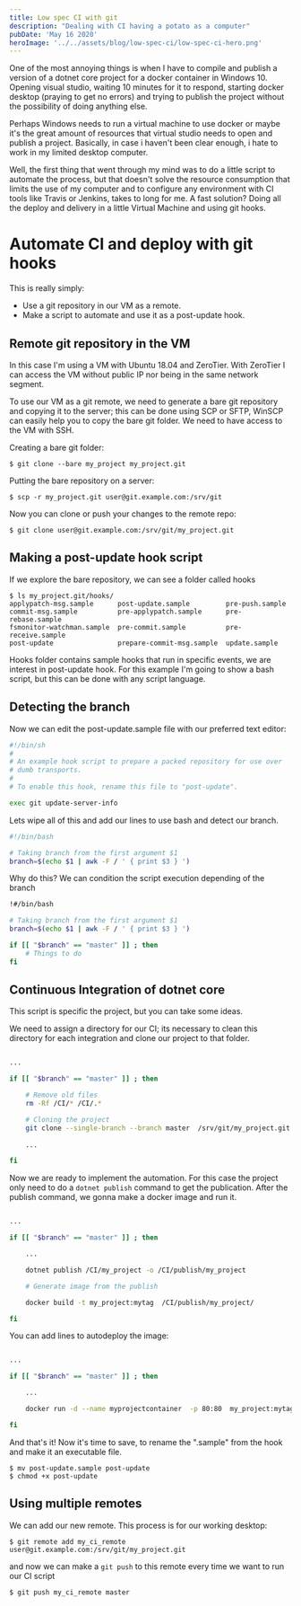```yaml
---
title: Low spec CI with git
description: "Dealing with CI having a potato as a computer"
pubDate: 'May 16 2020'
heroImage: '../../assets/blog/low-spec-ci/low-spec-ci-hero.png'
---
```


One of the most annoying things is when I have to compile and publish a version of a dotnet core
project for a docker container in Windows 10. Opening visual studio, waiting 10 minutes for it to respond, starting docker desktop (praying to get no errors) and trying to publish the project without the possibility of doing anything else.

Perhaps Windows needs to run a virtual machine to use docker or maybe it's the great amount of resources that virtual studio needs to open and publish a project. Basically, in case i haven't been clear enough, i hate to work in my limited desktop computer.

Well, the first thing that went through my mind was to do a little script to automate the process, 
but that doesn't solve the resource consumption that limits the use of my computer and to configure
any environment with CI tools like Travis or Jenkins, takes to long for me. A fast 
solution? Doing all the deploy and delivery in a little Virtual Machine and using git hooks.

# Automate CI and deploy with git hooks

This is really simply:

* Use a git repository in our VM as a remote.
* Make a script to automate and use it as a post-update hook.

## Remote git repository in the VM

In this case I'm using a VM with Ubuntu 18.04 and ZeroTier. With ZeroTier I can access the VM without
public IP nor being in the same network segment.

To use our VM as a git remote, we need to generate a bare git repository and copying it to the server; this can be done using SCP or SFTP, WinSCP can easily help you to copy the bare git folder. We need 
to have access to the VM with SSH.

Creating a bare git folder:

```shell
$ git clone --bare my_project my_project.git
```

Putting the bare repository on a server:

```shell
$ scp -r my_project.git user@git.example.com:/srv/git
```

Now you can clone or push your changes to the remote repo:

```shell
$ git clone user@git.example.com:/srv/git/my_project.git
```

## Making a post-update hook script

If we explore the bare repository, we can see a folder called hooks

```shell
$ ls my_project.git/hooks/
applypatch-msg.sample      post-update.sample         pre-push.sample
commit-msg.sample          pre-applypatch.sample      pre-rebase.sample
fsmonitor-watchman.sample  pre-commit.sample          pre-receive.sample
post-update                prepare-commit-msg.sample  update.sample

```

Hooks folder contains sample hooks that run in specific events, we are interest in 
post-update hook. For this example I'm going to show a bash script, but this can be done with any
script language.

## Detecting the branch

Now we can edit the post-update.sample file with our preferred text editor:

```sh
#!/bin/sh
#
# An example hook script to prepare a packed repository for use over
# dumb transports.
#
# To enable this hook, rename this file to "post-update".

exec git update-server-info

```

Lets wipe all of this and add our lines to use bash and detect our branch.

```bash
#!/bin/bash

# Taking branch from the first argument $1 
branch=$(echo $1 | awk -F / ' { print $3 } ')

```

Why do this? We can condition the script execution depending of the branch

```bash
!#/bin/bash

# Taking branch from the first argument $1 
branch=$(echo $1 | awk -F / ' { print $3 } ')

if [[ "$branch" == "master" ]] ; then
	# Things to do
fi

```

## Continuous Integration of dotnet core

This script is specific the project, but you can take some ideas.

We need to assign a directory for our CI; its necessary to clean this directory for each integration
and clone our project to that folder.

```bash

...

if [[ "$branch" == "master" ]] ; then

	# Remove old files
	rm -Rf /CI/* /CI/.* 

	# Cloning the project
	git clone --single-branch --branch master  /srv/git/my_project.git /CI/my_project
	
	...

fi

```

Now we are ready to implement the automation. For this case the project only need to do a  `dotnet publish` command to get the publication. After the publish command, we gonna make a docker image and run it.

```bash

...

if [[ "$branch" == "master" ]] ; then

	...

	dotnet publish /CI/my_project -o /CI/publish/my_project

	# Generate image from the publish

	docker build -t my_project:mytag  /CI/publish/my_project/

fi

```

You can add lines to autodeploy the image:

```bash

...

if [[ "$branch" == "master" ]] ; then

	...

	docker run -d --name myprojectcontainer  -p 80:80  my_project:mytag

fi

```

And that's it! Now it's time to save, to rename the ".sample" from the hook and make it an executable
file.

```shell
$ mv post-update.sample post-update
$ chmod +x post-update
```

## Using multiple remotes

We can add our new remote. This process is for our working desktop:

```shell
$ git remote add my_ci_remote user@git.example.com:/srv/git/my_project.git
```

and now we can make a `git push` to this remote every time we want to run our CI script


```shell
$ git push my_ci_remote master
```


